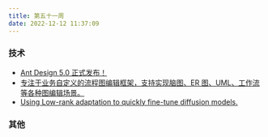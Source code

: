 ```yaml
---
title: 第五十一周
date: 2022-12-12 11:37:09
---
```


### 技术

- [Ant Design 5.0 正式发布！](https://www.yuque.com/ant-design/ant-design/cy5nfvdo8oidvwmz)
- [专注于业务自定义的流程图编辑框架，支持实现脑图、ER 图、UML、工作流等各种图编辑场景。](https://github.com/didi/LogicFlow)
- [Using Low-rank adaptation to quickly fine-tune diffusion models.](https://github.com/cloneofsimo/lora)

### 其他
